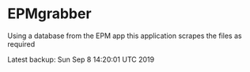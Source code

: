 # EPMgrabber
Using a database from the EPM app this application scrapes the files as required


Latest backup: Sun Sep 8 14:20:01 UTC 2019
